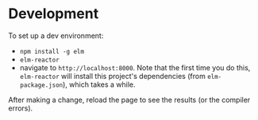 # Development

To set up a dev environment:

  * `npm install -g elm`
  * `elm-reactor`
  * navigate to `http://localhost:8000`. Note that the first time you do this, `elm-reactor` will install this project's dependencies (from `elm-package.json`), which takes a while.

After making a change, reload the page to see the results (or the compiler errors).
